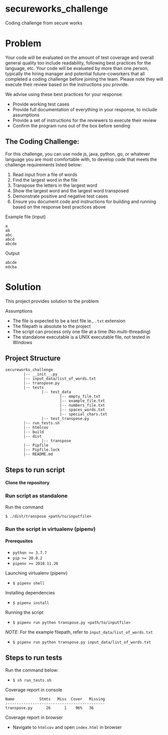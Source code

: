 # secureworks_challenge
Coding challenge from secure works

# Problem

Your code will be evaluated on the amount of test coverage and overall general quality too include readability, following best practices for the language, etc. Your code will be evaluated by more than one person, typically the hiring manager and potential future-coworkers that all completed a coding challenge before joining the team.  Please note they will execute their review based on the instructions you provide.

We advise using these best practices for your response:

- Provide working test cases
- Provide full documentation of everything in your response, to include assumptions
- Provide a set of instructions for the reviewers to execute their review
- Confirm the program runs out of the box before sending

## The Coding Challenge:

For this challenge, you can use node js, java, python, go, or whatever language you are most comfortable with, to develop code that meets the challenge requirements listed below:

1. Read input from a file of words
2. Find the largest word in the file
3. Transpose the letters in the largest word
4. Show the largest word and the largest word transposed 
5. Demonstrate positive and negative test cases
6. Ensure you document code and instructions for building and running based on the response best practices above

Example file (input)
```
a
ab
abc
abcd
abcde
```
Output
```
abcde
edcba
```

# Solution

This project provides solution to the problem

Assumptions
- The file is expected to be a text file ie., `.txt` extension
- The filepath is absolute to the project
- The script can process only one file at a time (No multi-threading)
- The standalone executable is a UNIX executable file, not tested in Windows


## Project Structure

```
secureworks_challenge
        |-- __init__.py
        |-- input_data/list_of_words.txt
        |-- transpose.py
        |-- tests
                |-- test_data
                        |-- empty_file.txt
                        |-- example_file.txt
                        |-- numbers_file.txt
                        |-- spaces_words.txt
                        |-- special_chars.txt
                |-- test_transpose.py
        |-- run_tests.sh
        |-- htmlcov
        |-- build
        |-- dist
                |-- transpose
        |-- Pipfile
        |-- Pipfile.lock
        |-- README.md
```
## Steps to run script

#### Clone the repository

### Run script as standalone

Run the command
```
$ ./dist/transpose <path/to/inputfile>
```

### Run the script in virtualenv (pipenv)

#### Prerequsites
- `python >= 3.7.7`
- `pip >= 20.0.2`
- `pipenv >= 2018.11.26`

Launching virtualenv (pipenv)
- `$ pipenv shell`

Installing dependencies
- `$ pipenv install`

Running the script
- `$ pipenv run python transpose.py <path/to/inputfile>`

*NOTE*: For the example filepath, refer to `input_data/list_of_words.txt`

- `$ pipenv run python transpose.py input_data/list_of_words.txt`

## Steps to run tests

Run the command below:
- `$ sh run_tests.sh`

Coverage report in console
```
Name           Stmts   Miss  Cover   Missing
--------------------------------------------
transpose.py      26      1    96%   36
```
Coverage report in browser

- Navigate to `htmlcov` and open `index.html` in browser








